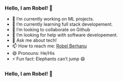 ### Hello, I am Robel! 👋


- 🔭 I’m currently working on ML projects.
- 🌱 I’m currently learning full stack developement.
- 👯 I’m looking to collaborate on Github
- 🤔 I’m looking for help with software developement.
- 💬 Ask me about tech!
- 📫 How to reach me: [Robel Berhanu](https://robelberhanu.github.io/)
- 😄 Pronouns: He/His
- ⚡ Fun fact: Elephants can’t jump 😄

### Hello, I am Robel! 👋






